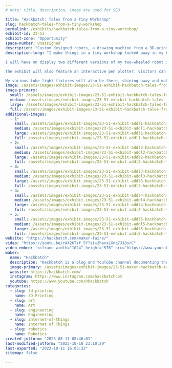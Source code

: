 ```yaml
---
# note: title, description, image are used for SEO

title: "Hackbatch: Tales from a Tiny Workshop"
slug: hackbatch-tales-from-a-tiny-workshop
permalink: /exhibits/hackbatch-tales-from-a-tiny-workshop/
exhibit-id: 23-51
exhibit-zone: "Opportunity"
space-number: Unassigned
description: "Custom designed robots, a drawing machine from a 3D-printer and shiny lights with fancy effects!"
description-long: "I make things in a tiny workshop tucked away in my bedroom closet. A single workbench and some basic tools are used to build robots, make art and videos, and all sorts of fun lights!

I will have on display two different versions of my two-wheeled robot in various stages of completion. I recently improved the design and will have a functioning hub-less wheel to demonstrate.

The exhibit will also feature an interactive pen plotter. Visitors can customize a digital card and a real version will be printed using the pen plotter right before their eyes.

My various tube light fixtures will also be there, shining away and making pretty colors! "
image: /assets/images/exhibit-images/23-51-exhibit-hackbatch-tales-from-a-tiny-workshop-thumbnail-large.png
image-primary: 
  small: /assets/images/exhibit-images/23-51-exhibit-hackbatch-tales-from-a-tiny-workshop-thumbnail-small.png
  medium: /assets/images/exhibit-images/23-51-exhibit-hackbatch-tales-from-a-tiny-workshop-thumbnail-medium.png
  large: /assets/images/exhibit-images/23-51-exhibit-hackbatch-tales-from-a-tiny-workshop-thumbnail-large.png
  full: /assets/images/exhibit-images/23-51-exhibit-hackbatch-tales-from-a-tiny-workshop-thumbnail-full.png
additional-images: 
  - 1:
    small: /assets/images/exhibit-images/23-51-exhibit-addl1-hackbatch-tales-from-a-tiny-workshop-screenshot-2023-07-06-163005-small.png
    medium: /assets/images/exhibit-images/23-51-exhibit-addl1-hackbatch-tales-from-a-tiny-workshop-screenshot-2023-07-06-163005-medium.png
    large: /assets/images/exhibit-images/23-51-exhibit-addl1-hackbatch-tales-from-a-tiny-workshop-screenshot-2023-07-06-163005-large.png
    full: /assets/images/exhibit-images/23-51-exhibit-addl1-hackbatch-tales-from-a-tiny-workshop-screenshot-2023-07-06-163005-full.png
  - 2:
    small: /assets/images/exhibit-images/23-51-exhibit-addl2-hackbatch-tales-from-a-tiny-workshop-img-0718-small.JPG
    medium: /assets/images/exhibit-images/23-51-exhibit-addl2-hackbatch-tales-from-a-tiny-workshop-img-0718-medium.JPG
    large: /assets/images/exhibit-images/23-51-exhibit-addl2-hackbatch-tales-from-a-tiny-workshop-img-0718-large.JPG
    full: /assets/images/exhibit-images/23-51-exhibit-addl2-hackbatch-tales-from-a-tiny-workshop-img-0718-full.JPG
  - 3:
    small: /assets/images/exhibit-images/23-51-exhibit-addl3-hackbatch-tales-from-a-tiny-workshop-img-0722-small.JPG
    medium: /assets/images/exhibit-images/23-51-exhibit-addl3-hackbatch-tales-from-a-tiny-workshop-img-0722-medium.JPG
    large: /assets/images/exhibit-images/23-51-exhibit-addl3-hackbatch-tales-from-a-tiny-workshop-img-0722-large.JPG
    full: /assets/images/exhibit-images/23-51-exhibit-addl3-hackbatch-tales-from-a-tiny-workshop-img-0722-full.JPG
  - 4:
    small: /assets/images/exhibit-images/23-51-exhibit-addl4-hackbatch-tales-from-a-tiny-workshop-img-0723-small.JPG
    medium: /assets/images/exhibit-images/23-51-exhibit-addl4-hackbatch-tales-from-a-tiny-workshop-img-0723-medium.JPG
    large: /assets/images/exhibit-images/23-51-exhibit-addl4-hackbatch-tales-from-a-tiny-workshop-img-0723-large.JPG
    full: /assets/images/exhibit-images/23-51-exhibit-addl4-hackbatch-tales-from-a-tiny-workshop-img-0723-full.JPG
  - 5:
    small: /assets/images/exhibit-images/23-51-exhibit-addl5-hackbatch-tales-from-a-tiny-workshop-img-0725-small.JPG
    medium: /assets/images/exhibit-images/23-51-exhibit-addl5-hackbatch-tales-from-a-tiny-workshop-img-0725-medium.JPG
    large: /assets/images/exhibit-images/23-51-exhibit-addl5-hackbatch-tales-from-a-tiny-workshop-img-0725-large.JPG
    full: /assets/images/exhibit-images/23-51-exhibit-addl5-hackbatch-tales-from-a-tiny-workshop-img-0725-full.JPG
website: "https://hackbatch.com/maker-faire/"
video: "https://youtu.be/rAX26Tzf_5Y?si=2haxsLXnq7J18srC"
video-embed: '<iframe width="1024" height="576" src="https://www.youtube.com/embed/rAX26Tzf_5Y?feature=oembed" frameborder="0" allow="accelerometer; autoplay; clipboard-write; encrypted-media; gyroscope; picture-in-picture; web-share" allowfullscreen title="3D-printing a Robot Wheel with No Axle"></iframe>'
maker: 
  name: "Hackbatch"
  description: "Hackbatch is a blog and YouTube channel documenting the process of a maker in progress. I make and design robots, work with electronics, and use engineering to make art. I write and make videos about my experiences as a maker and the challenges I find in each project."
  image-primary: /assets/images/exhibit-images/23-51-maker-hackbatch-tales-from-a-tiny-workshop-hackbatch-channel-logo-medium.png
  website: https://hackbatch.com/
  instagram: https://www.instagram.com/hackbatchcom
  youtube: https://www.youtube.com/@hackbatch
categories: 
  - slug: 3d-printing
    name: 3D Printing
  - slug: art
    name: Art
  - slug: engineering
    name: Engineering
  - slug: internet-of-things
    name: Internet of Things
  - slug: robotics
    name: Robotics
created-jotform: "2023-08-11 08:46:01"
last-modified-jotform: "2023-10-10 23:10:29"
last-exported: "2023-10-11 16:05:32"
sitemap: false

---
```

